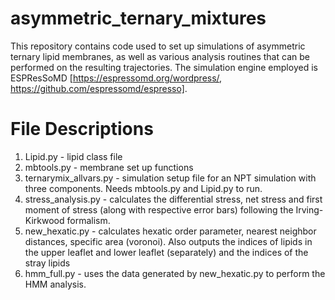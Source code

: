 # asymmetric_ternary_mixtures

This repository contains code used to set up simulations of asymmetric ternary lipid membranes, as well as various analysis routines that can be performed on the resulting trajectories. The simulation engine employed is ESPResSoMD [https://espressomd.org/wordpress/, https://github.com/espressomd/espresso].

# File Descriptions

1. Lipid.py - lipid class file
2. mbtools.py - membrane set up functions
3. ternarymix_allvars.py - simulation setup file for an NPT simulation with three components. Needs mbtools.py and Lipid.py to run.
4. stress_analysis.py - calculates the differential stress, net stress and first moment of stress (along with respective error bars) following the Irving-Kirkwood formalism.
5. new_hexatic.py - calculates hexatic order parameter, nearest neighbor distances, specific area (voronoi). Also outputs the indices of lipids in the upper leaflet and lower leaflet (separately) and the indices of the stray lipids
6. hmm_full.py - uses the data generated by new_hexatic.py to perform the HMM analysis.


